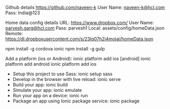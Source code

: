 Github details
https://github.com/naveen-k
User Name: naveen-k@hcl.com
Pass: India@123

Home data config details
URL: https://www.dropbox.com/
User Name: parvesh.garg@hcl.com
Pass: parvesh1
Local: assets/config/homeData.json
Remote: https://dl.dropboxusercontent.com/s/23lq07h2i4mojaj/homeData.json

npm install -g cordova ionic
npm install -g gulp

Add a platform (ios or Android): ionic platform add ios [android]
ionic platform add android
ionic platform add ios

* Setup this project to use Sass: ionic setup sass
* Develop in the browser with live reload: ionic serve
* Build your app: ionic build <PLATFORM>
* Simulate your app: ionic emulate <PLATFORM>
* Run your app on a device: ionic run <PLATFORM>
* Package an app using Ionic package service: ionic package <MODE> <PLATFORM>
